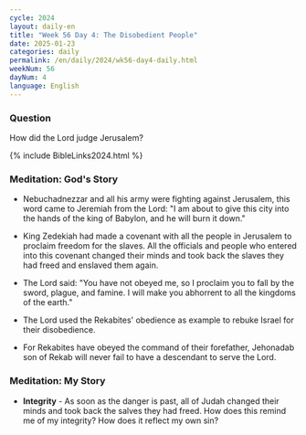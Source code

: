 ```yaml
---
cycle: 2024
layout: daily-en
title: "Week 56 Day 4: The Disobedient People"
date: 2025-01-23
categories: daily
permalink: /en/daily/2024/wk56-day4-daily.html
weekNum: 56
dayNum: 4
language: English
---
```


### Question     
How did the Lord judge Jerusalem?

{% include BibleLinks2024.html %}

### Meditation: God's Story   
+ Nebuchadnezzar and all his army were fighting against Jerusalem, this word came to Jeremiah from the Lord: "I am about to give this city into the hands of the king of Babylon, and he will burn it down." 

+ King Zedekiah had made a covenant with all the people in Jerusalem to proclaim freedom for the slaves. All the officials and people who entered into this covenant changed their minds and took back the slaves they had freed and enslaved them again. 

+ The Lord said: "You have not obeyed me, so I proclaim you to fall by the sword, plague, and famine. I will make you abhorrent to all the kingdoms of the earth." 

+ The Lord used the Rekabites' obedience as example to rebuke Israel for their disobedience. 

+ For Rekabites have obeyed the command of their forefather, Jehonadab son of Rekab will never fail to have a descendant to serve the Lord. 

### Meditation: My Story   
+ **Integrity** - As soon as the danger is past, all of Judah changed their minds and took back the salves they had freed. How does this remind me of my integrity? How does it reflect my own sin? 
